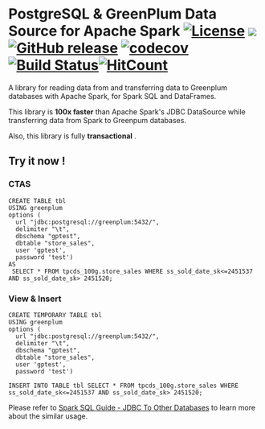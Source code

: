 # PostgreSQL & GreenPlum Data Source for Apache Spark [![License](https://img.shields.io/badge/license-Apache%202-4EB1BA.svg)](https://www.apache.org/licenses/LICENSE-2.0.html) [![](https://tokei.rs/b1/github/yaooqinn/spark-greenplum)](https://github.com/yaooqinn/spark-greenplum) [![GitHub release](https://img.shields.io/github/release/yaooqinn/spark-greenplum.svg)](https://github.com/yaooqinn/spark-greenplum/releases) [![codecov](https://codecov.io/gh/yaooqinn/spark-greenplum/branch/master/graph/badge.svg)](https://codecov.io/gh/yaooqinn/spark-greenplum) [![Build Status](https://travis-ci.com/yaooqinn/spark-greenplum.svg?branch=master)](https://travis-ci.com/yaooqinn/spark-greenplum)[![HitCount](http://hits.dwyl.io/yaooqinn/spark-greenplum.svg)](http://hits.dwyl.io/yaooqinn/spark-greenplum)

A library for reading data from and transferring data to Greenplum databases with Apache Spark, for Spark SQL and DataFrames.

This library is **100x faster** than Apache Spark's JDBC DataSource while transferring data from Spark to Greenpum databases.

Also, this library is fully **transactional** .

## Try it now !

### CTAS
```genericsql
CREATE TABLE tbl
USING greenplum
options ( 
  url "jdbc:postgresql://greenplum:5432/",
  delimiter "\t",
  dbschema "gptest",
  dbtable "store_sales",
  user 'gptest',
  password 'test')
AS
 SELECT * FROM tpcds_100g.store_sales WHERE ss_sold_date_sk<=2451537 AND ss_sold_date_sk> 2451520;
```

### View & Insert

```genericsql
CREATE TEMPORARY TABLE tbl
USING greenplum
options ( 
  url "jdbc:postgresql://greenplum:5432/",
  delimiter "\t",
  dbschema "gptest",
  dbtable "store_sales",
  user 'gptest',
  password 'test')
  
INSERT INTO TABLE tbl SELECT * FROM tpcds_100g.store_sales WHERE ss_sold_date_sk<=2451537 AND ss_sold_date_sk> 2451520;

```

Please refer to [Spark SQL Guide - JDBC To Other Databases](http://spark.apache.org/docs/latest/sql-data-sources-jdbc.html) to learn more about the similar usage. 
